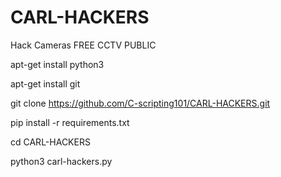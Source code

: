 # CARL-HACKERS
Hack Cameras FREE CCTV PUBLIC

apt-get install python3

apt-get install git

git clone https://github.com/C-scripting101/CARL-HACKERS.git

pip install -r requirements.txt

cd CARL-HACKERS

python3 carl-hackers.py
